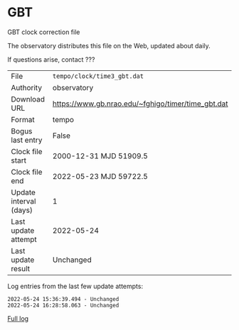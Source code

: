 
GBT
===========================
GBT clock correction file

The observatory distributes this file on the Web, updated about daily.

If questions arise, contact ???

|     |     |
|:--- |:--- |
| File | `tempo/clock/time3_gbt.dat` |
| Authority | observatory |
| Download URL | <https://www.gb.nrao.edu/~fghigo/timer/time_gbt.dat> |
| Format | tempo |
| Bogus last entry | False |
| Clock file start | 2000-12-31 MJD 51909.5 |
| Clock file end | 2022-05-23 MJD 59722.5 |
| Update interval (days) | 1 |
| Last update attempt | 2022-05-24 |
| Last update result | Unchanged |

Log entries from the last few update attempts:
```
2022-05-24 15:36:39.494 - Unchanged
2022-05-24 16:28:58.063 - Unchanged
```
[Full log](https://raw.githubusercontent.com/nanograv/pulsar-clock-corrections/main/log/tempo/clock/time3_gbt.dat.log)
